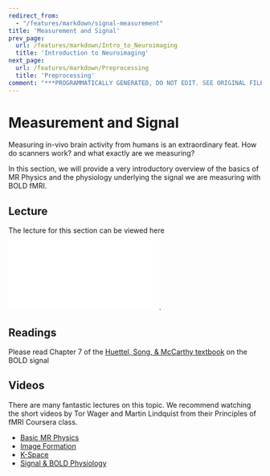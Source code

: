 ```yaml
---
redirect_from:
  - "/features/markdown/signal-measurement"
title: 'Measurement and Signal'
prev_page:
  url: /features/markdown/Intro_to_Neuroimaging
  title: 'Introduction to Neuroimaging'
next_page:
  url: /features/markdown/Preprocessing
  title: 'Preprocessing'
comment: "***PROGRAMMATICALLY GENERATED, DO NOT EDIT. SEE ORIGINAL FILES IN /content***"
---
```

# Measurement and Signal

Measuring in-vivo brain activity from humans is an extraordinary feat. How do scanners work? and what exactly are we measuring?

In this section, we will provide a very introductory overview of the basics of MR Physics and the physiology underlying the signal we are measuring with BOLD fMRI.

## Lecture

The lecture for this section can be viewed here ![](../images/lectures/Measurement_Signal.pdf).

## Readings

Please read Chapter 7 of the [Huettel, Song, & McCarthy textbook](http://sites.sinauer.com/fmri3e/sq07.html) on the BOLD signal

## Videos

There are many fantastic lectures on this topic. We recommend watching the short videos by Tor Wager and Martin Lindquist from their Principles of fMRI Coursera class.
 - [Basic MR Physics](https://www.youtube.com/watch?v=XsDXxgjEJVY&list=PLfXA4opIOVrGHncHRxI3Qa5GeCSudwmxM&index=7&t=0s)
 - [Image Formation](https://www.youtube.com/watch?v=PxqDjhO9FUs&list=PLfXA4opIOVrGHncHRxI3Qa5GeCSudwmxM&index=8&t=0s)
 - [K-Space](https://www.youtube.com/watch?v=FI5frNsRTI4&list=PLfXA4opIOVrGHncHRxI3Qa5GeCSudwmxM&index=9&t=436s)
 - [Signal & BOLD Physiology](https://www.youtube.com/watch?v=jG2WQpgpnMs&list=PLfXA4opIOVrGHncHRxI3Qa5GeCSudwmxM&index=10&t=0s)

